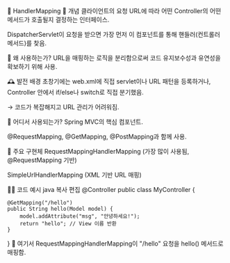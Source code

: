 🔹 HandlerMapping
📘 개념
클라이언트의 요청 URL에 따라 어떤 Controller의 어떤 메서드가 호출될지 결정하는 인터페이스.

DispatcherServlet이 요청을 받으면 가장 먼저 이 컴포넌트를 통해 핸들러(컨트롤러 메서드)를 찾음.

🧠 왜 사용하는가?
URL을 매핑하는 로직을 분리함으로써 코드 유지보수성과 유연성을 확보하기 위해 사용.

🕰️ 발전 배경
초창기에는 web.xml에 직접 servlet이나 URL 패턴을 등록하거나, Controller 안에서 if/else나 switch로 직접 분기했음.

→ 코드가 복잡해지고 URL 관리가 어려워짐.

📌 어디서 사용되는가?
Spring MVC의 핵심 컴포넌트.

@RequestMapping, @GetMapping, @PostMapping과 함께 사용.

📎 주요 구현체
RequestMappingHandlerMapping (가장 많이 사용됨, @RequestMapping 기반)

SimpleUrlHandlerMapping (XML 기반 URL 매핑)

🧑‍💻 코드 예시
java
복사
편집
@Controller
public class MyController {

    @GetMapping("/hello")
    public String hello(Model model) {
        model.addAttribute("msg", "안녕하세요!");
        return "hello"; // View 이름 반환
    }
}
🔎 여기서 RequestMappingHandlerMapping이 "/hello" 요청을 hello() 메서드로 매핑함.